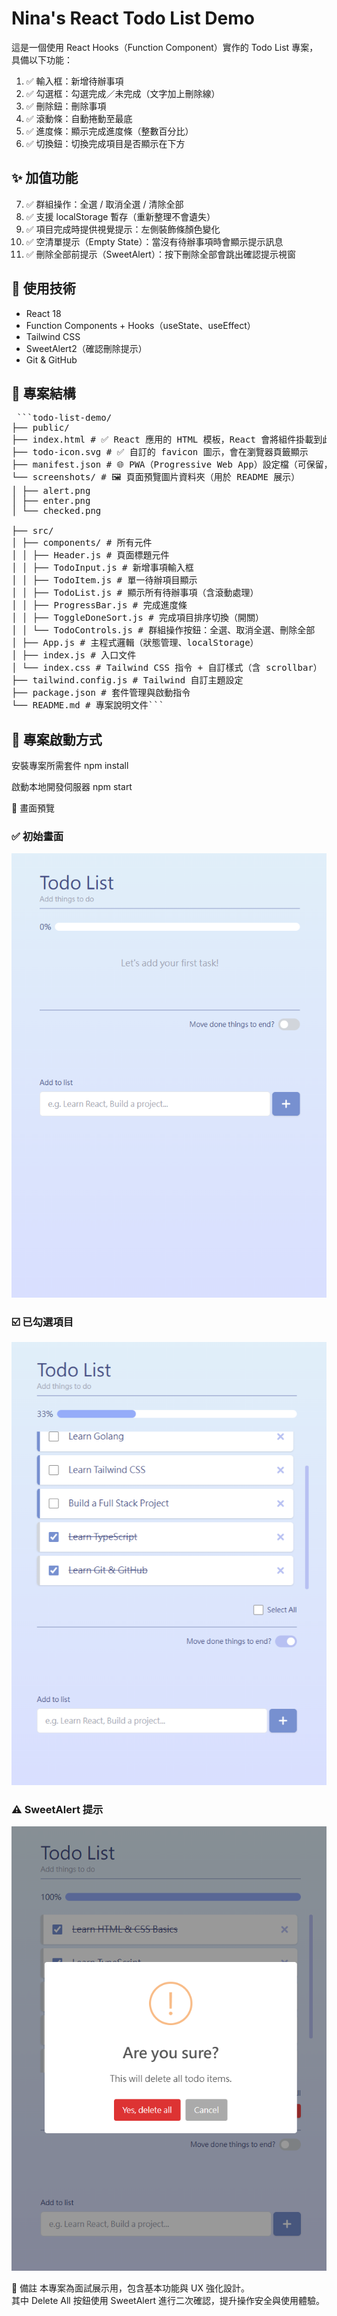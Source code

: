 # Nina's React Todo List Demo

這是一個使用 React Hooks（Function Component）實作的 Todo List 專案，具備以下功能：

1. ✅ 輸入框：新增待辦事項
2. ✅ 勾選框：勾選完成／未完成（文字加上刪除線）
3. ✅ 刪除鈕：刪除事項
4. ✅ 滾動條：自動捲動至最底
5. ✅ 進度條：顯示完成進度條（整數百分比）
6. ✅ 切換鈕：切換完成項目是否顯示在下方

## ✨ 加值功能

7. ✅ 群組操作：全選 / 取消全選 / 清除全部
8. ✅ 支援 localStorage 暫存（重新整理不會遺失）
9. ✅ 項目完成時提供視覺提示：左側裝飾條顏色變化
10. ✅ 空清單提示（Empty State）：當沒有待辦事項時會顯示提示訊息
11. ✅ 刪除全部前提示（SweetAlert）：按下刪除全部會跳出確認提示視窗

## 🔧 使用技術

- React 18
- Function Components + Hooks（useState、useEffect）
- Tailwind CSS
- SweetAlert2（確認刪除提示）
- Git & GitHub

## 📁 專案結構

<pre> ```todo-list-demo/
├── public/
├── index.html # ✅ React 應用的 HTML 模板，React 會將組件掛載到此處。
├── todo-icon.svg # ✅ 自訂的 favicon 圖示，會在瀏覽器頁籤顯示
├── manifest.json # 🌐 PWA（Progressive Web App）設定檔（可保留，也可刪）
└── screenshots/ # 🖼️ 頁面預覽圖片資料夾（用於 README 展示）
│ ├── alert.png
│ ├── enter.png
│ └── checked.png

├── src/
│ ├── components/ # 所有元件
│ │ ├── Header.js # 頁面標題元件
│ │ ├── TodoInput.js # 新增事項輸入框
│ │ ├── TodoItem.js # 單一待辦項目顯示
│ │ ├── TodoList.js # 顯示所有待辦事項（含滾動處理）
│ │ ├── ProgressBar.js # 完成進度條
│ │ ├── ToggleDoneSort.js # 完成項目排序切換（開關）
│ │ └── TodoControls.js # 群組操作按鈕：全選、取消全選、刪除全部
│ ├── App.js # 主程式邏輯（狀態管理、localStorage）
│ ├── index.js # 入口文件
│ └── index.css # Tailwind CSS 指令 + 自訂樣式（含 scrollbar）
├── tailwind.config.js # Tailwind 自訂主題設定
├── package.json # 套件管理與啟動指令
└── README.md # 專案說明文件```</pre>

## 🚀 專案啟動方式

安裝專案所需套件
npm install

啟動本地開發伺服器
npm start

📸 畫面預覽

### ✅ 初始畫面

![空清單](./public/screenshots/empty.png)

### ☑️ 已勾選項目

![勾選清單](./public/screenshots/checked.png)

### ⚠️ SweetAlert 提示

![刪除提示](./public/screenshots/alert.png)

📝 備註
本專案為面試展示用，包含基本功能與 UX 強化設計。  
其中 Delete All 按鈕使用 SweetAlert 進行二次確認，提升操作安全與使用體驗。
